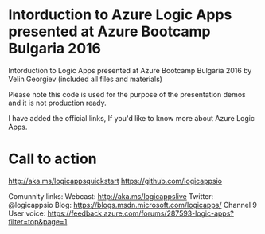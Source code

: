 # Intorduction to Azure Logic Apps presented at Azure Bootcamp Bulgaria 2016

Intorduction to Logic Apps presented at Azure Bootcamp Bulgaria 2016 by Velin Georgiev (included all files and materials)

Please note this code is used for the purpose of the presentation demos and it is not production ready.

I have added the official links, If you'd like to know more about Azure Logic Apps.

# Call to action
http://aka.ms/logicappsquickstart
https://github.com/logicappsio

Comunnity links:
Webcast: http://aka.ms/logicappslive
Twitter: @logicappsio
Blog: https://blogs.msdn.microsoft.com/logicapps/
Channel 9
User voice: https://feedback.azure.com/forums/287593-logic-apps?filter=top&page=1





